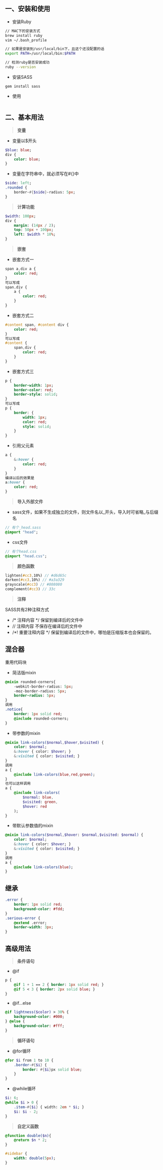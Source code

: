 ## 一、安装和使用


- 安装Ruby
```bash
// MAC下的安装方式
brew install ruby
vim ~/.bash_profile

// 如果是安装到/usr/local/bin下，且这个还没配置的话
export PATH=/usr/local/bin:$PATH

// 检测ruby是否安装成功
ruby --version
```
- 安装SASS
```shell
gem install sass
```

- 使用
```
```
## 二、基本用法

> **变量**

- 变量以$开头

```sass
$blue: blue;
div {
    color: blue;
}
```

- 变量在字符串中，就必须写在#{}中

```sass
$side: left;
.rounded {
    border-#{$side}-radius: 5px;
}
```
> **计算功能**

```sass
$width: 100px;
div {
    margin: (14px / 2);
    top: 50px + 100px;
    left: $width * 10%;
}
```

> **嵌套**

- 嵌套方式一

```sass
span a,div a {
    color: red;
}
可以写成
span,div {
    a {
        color: red;
    }
}
```
- 嵌套方式二
```sass
#content span, #content div {
    color: red;
}
可以写成
#content {
    span,div {
        color: red;
    }
}
```
- 嵌套方式三
```sass
p {
    border-width: 1px;
    border-color: red;
    border-style: solid;
}
可以写成
p {
    border: {
        width: 1px;
        color: red;
        style: solid;
    }
}
```
- 引用父元素
```sass
a {
    &:hover {
        color: red;
    }
}
编译以后的效果是
a:hover {
    color: red;
}
```
> **导入外部文件**

- sass文件，如果不生成独立的文件，则文件名以\_开头，导入时可省略\_与后缀名
```sass
// 有个_head.sass
@import "head";
```
- css文件
```sass
// 有个head.css
@import "head.css";
```

> **颜色函数**

```sass
lighten(#cc3,10%) // #d6d65c
darken(#cc3,10%) // #a3a329
grayscale(#cc3) // #808080
complement(#cc3) // 33c
```

> **注释**

SASS共有2种注释方式
- /* 注释内容 */    保留到编译后的文件中
- // 注释内容       不保存在编译后的文件中
- /*! 重要注释内容 */ 保留到编译后的文件中，哪怕是压缩版本也会保留的。

## 混合器
重用代码块
- 简洁版mixin
```sass
@mixin rounded-corners{
    -webkit-border-radius: 5px;
    -moz-border-radius: 5px;
    border-radius: 5px;
}
调用
.notice{
    border: 1px solid red;
    @include rounded-corners;
}
```
- 带参数的mixin
```sass
@mixin link-colors($normal,$hover,$visited) {
    color: $normal;
    &:hover { color: $hover; }
    &:visited { color: $visited; }
}
调用
a {
    @include link-colors(blue,red,green);
}
也可以这样调用
a {
    @include link-colors(
        $normal: blue,
        $visited: green,
        $hover: red
    );
}
```

- 带默认参数值的mixin
```sass
@mixin link-colors($normal,$hover: $normal,$visited: $normal) {
    color: $normal;
    &:hover { color: $hover; }
    &:visited { color: $visited; }
}
调用
a {
    @include link-colors(blue);
}
```

## 继承
```sass
.error {
    border: 1px solid red;
    background-color: #fdd;
}
.serious-error {
    @extend .error;
    border-width: 3px;
}
```

## 高级用法

> **条件语句**

- @if
```sass
p {
    @if 1 + 1 == 2 { border: 1px solid red; }
    @if 5 < 3 { border: 2px solid blue; }
}
```
- @if...else
```sass
@if lightness($color) > 30% {
    background-color: #000;
} @else {
    background-color: #fff;
}
```

> **循环语句**

- @for循环
```sass
@for $i from 1 to 10 {
    .border-#{$i} {
        border: #{$i}px solid blue;
    }
}
```
- @while循环
```sass
$i: 6;
@while $i > 0 {
    .item-#{$i} { width: 2em * $i; }
    $i: $i - 2;
}
```

> **自定义函数**

```sass
@function double($n){
    @return $n * 2;
}

#sidebar {
    width: double(5px);
}
```




